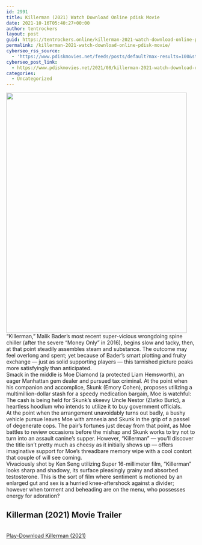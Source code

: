 ```yaml
---
id: 2991
title: Killerman (2021) Watch Download Online pdisk Movie
date: 2021-10-16T05:40:27+00:00
author: tentrockers
layout: post
guid: https://tentrockers.online/killerman-2021-watch-download-online-pdisk-movie/
permalink: /killerman-2021-watch-download-online-pdisk-movie/
cyberseo_rss_source:
  - 'https://www.pdiskmovies.net/feeds/posts/default?max-results=100&start-index=801'
cyberseo_post_link:
  - https://www.pdiskmovies.net/2021/08/killerman-2021-watch-download-online.html
categories:
  - Uncategorized
---
```

<div class="separator">
  <a href="https://1.bp.blogspot.com/-HXqN_Pv79AA/YSfZSZVHMjI/AAAAAAAAAaA/2T1K8vxI824GHWeTK8hS_E-GvJ5BHa8rwCLcBGAsYHQ/s1333/Killerman%2B%25282021%2529%2BWatch%2BDownload%2BOnline%2Bpdisk%2BMovie.jpg" imageanchor="1"><img loading="lazy" border="0" data-original-height="1333" data-original-width="1000" height="640" src="https://1.bp.blogspot.com/-HXqN_Pv79AA/YSfZSZVHMjI/AAAAAAAAAaA/2T1K8vxI824GHWeTK8hS_E-GvJ5BHa8rwCLcBGAsYHQ/w480-h640/Killerman%2B%25282021%2529%2BWatch%2BDownload%2BOnline%2Bpdisk%2BMovie.jpg" width="480" /></a>
</div>

<div>
  &#8220;Killerman,&#8221; Malik Bader&#8217;s most recent super-vicious wrongdoing spine chiller (after the severe &#8220;Money Only&#8221; in 2016), begins slow and tacky, then, at that point steadily assembles steam and substance. The outcome may feel overlong and spent; yet because of Bader&#8217;s smart plotting and fruity exchange — just as solid supporting players — this tarnished picture peaks more satisfyingly than anticipated.&nbsp;
</div>

<div>
  Smack in the middle is Moe Diamond (a protected Liam Hemsworth), an eager Manhattan gem dealer and pursued tax criminal. At the point when his companion and accomplice, Skunk (Emory Cohen), proposes utilizing a multimillion-dollar stash for a speedy medication bargain, Moe is watchful: The cash is being held for Skunk&#8217;s skeevy Uncle Nestor (Zlatko Buric), a heartless hoodlum who intends to utilize it to buy government officials.&nbsp;
</div>

<div>
  At the point when the arrangement unavoidably turns out badly, a bushy vehicle pursue leaves Moe with amnesia and Skunk in the grip of a passel of degenerate cops. The pair&#8217;s fortunes just decay from that point, as Moe battles to review occasions before the mishap and Skunk works to try not to turn into an assault canine&#8217;s supper. However, &#8220;Killerman&#8221; — you&#8217;ll discover the title isn&#8217;t pretty much as cheesy as it initially shows up — offers imaginative support for Moe&#8217;s threadbare memory wipe with a cool contort that couple of will see coming.&nbsp;
</div>

<div>
  Vivaciously shot by Ken Seng utilizing Super 16-millimeter film, &#8220;Killerman&#8221; looks sharp and shadowy, its surface pleasingly grainy and absorbed testosterone. This is the sort of film where sentiment is motioned by an enlarged gut and sex is a hurried knee-aftershock against a divider; however when torment and beheading are on the menu, who possesses energy for adoration?
</div>

<div>
  <h2>
    <span>Killerman (2021) Movie Trailer</span>
  </h2>
</div>

  
<a href="https://kofilink.com/1/bnYyaXhwMDA1ZHdy?dn=1" onclick="window.open('https://kofilink.com/1/bnYyaXhwMDA1ZHdy?dn=1','popup','width=600,height=600'); return false;" target="popup" rel="noopener"><br /> Play-Download Killerman (2021)<br /> </a>